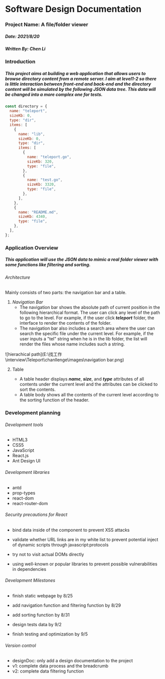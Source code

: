 # Software Design Documentation

### Project Name: A file/folder viewer

##### Date: 2021/8/20

##### Written By: Chen Li

### Introduction

##### This project aims at building a web application that allows users to browse directory content from a remote server. I aim at level1-2 so there is little interaction between front-end and back-end and the directory content will be simulated by the following JSON data tree. This data will be changed into a more complex one for tests.

```javascript
const directory = {
  name: "teleport",
  sizeKb: 0,
  type: "dir",
  items: [
    {
      name: "lib",
      sizeKb: 0,
      type: "dir",
      items: [
        {
          name: "teleport.go",
          sizeKb: 320,
          type: "file",
        },
        {
          name: "test.go",
          sizeKb: 3320,
          type: "file",
        },
      ],
    },
    {
      name: "README.md",
      sizeKb: 4340,
      type: "file",
    },
  ],
};
```

### Application Overview

##### This application will use the JSON data to mimic a real folder viewer with some functions like filtering and sorting.

###### Architecture

Mainly consists of two parts: the navigation bar and a table.

1. _Navigation Bar_
   - The navigation bar shows the absolute path of current position in the following hierarchical format. The user can click any level of the path to go to the level. For example, if the user click **_teleport_** folder, the interface to render the contents of the folder.
   - The navigation bar also includes a search area where the user can search the specific file under the current level. For example, if the user inputs a "tel" string when he is in the lib folder, the list will render the files whose name includes such a string.

![hierachical path](E:\找工作\interview\Teleport\chanllenge\images\navigation bar.png)

2.  Table

    - A table header displays **_name_**, **_size_**, and **_type_** attributes of all contents under the current level and the attributes can be clicked to sort the contents.
    - A table body shows all the contents of the current level according to the sorting function of the header.

### Development planning

###### Development tools

- HTML3
- CSS5
- JavaScript
- React.js
- Ant Design UI

###### Development libraries

- antd
- prop-types
- react-dom
- react-router-dom

###### Security precautions for React

- bind data inside of the component to prevent XSS attacks

- validate whether URL links are in my white list to prevent potential inject of dynamic scripts through javascript:protocols

- try not to visit actual DOMs directly

- using well-known or popular libraries to prevent possible vulnerabilities in dependencies

###### Development Milestones

- finish static webpage by 8/25

- add navigation function and filtering function by 8/29

- add sorting function by 8/31

- design tests data by 9/2

- finish testing and optimization by 9/5

###### Version control

- designDoc: only add a design documentation to the project
- v1: complete data process and the breadcrumb
- v2: complete data filtering function
